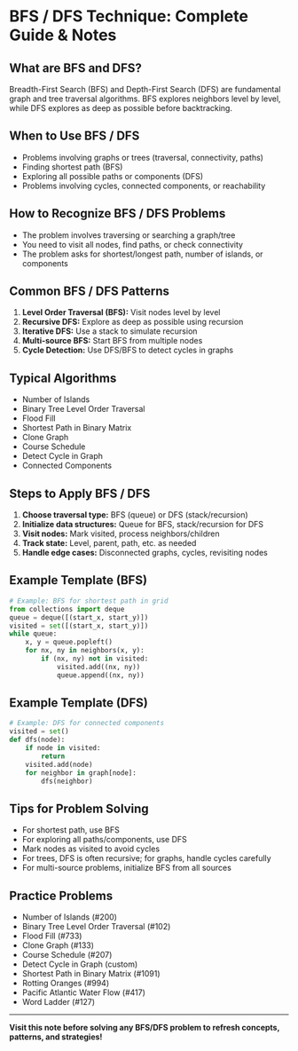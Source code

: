 # BFS / DFS Technique: Complete Guide & Notes

## What are BFS and DFS?
Breadth-First Search (BFS) and Depth-First Search (DFS) are fundamental graph and tree traversal algorithms. BFS explores neighbors level by level, while DFS explores as deep as possible before backtracking.

## When to Use BFS / DFS
- Problems involving graphs or trees (traversal, connectivity, paths)
- Finding shortest path (BFS)
- Exploring all possible paths or components (DFS)
- Problems involving cycles, connected components, or reachability

## How to Recognize BFS / DFS Problems
- The problem involves traversing or searching a graph/tree
- You need to visit all nodes, find paths, or check connectivity
- The problem asks for shortest/longest path, number of islands, or components

## Common BFS / DFS Patterns
1. **Level Order Traversal (BFS):** Visit nodes level by level
2. **Recursive DFS:** Explore as deep as possible using recursion
3. **Iterative DFS:** Use a stack to simulate recursion
4. **Multi-source BFS:** Start BFS from multiple nodes
5. **Cycle Detection:** Use DFS/BFS to detect cycles in graphs

## Typical Algorithms
- Number of Islands
- Binary Tree Level Order Traversal
- Flood Fill
- Shortest Path in Binary Matrix
- Clone Graph
- Course Schedule
- Detect Cycle in Graph
- Connected Components

## Steps to Apply BFS / DFS
1. **Choose traversal type:** BFS (queue) or DFS (stack/recursion)
2. **Initialize data structures:** Queue for BFS, stack/recursion for DFS
3. **Visit nodes:** Mark visited, process neighbors/children
4. **Track state:** Level, parent, path, etc. as needed
5. **Handle edge cases:** Disconnected graphs, cycles, revisiting nodes

## Example Template (BFS)
```python
# Example: BFS for shortest path in grid
from collections import deque
queue = deque([(start_x, start_y)])
visited = set([(start_x, start_y)])
while queue:
    x, y = queue.popleft()
    for nx, ny in neighbors(x, y):
        if (nx, ny) not in visited:
            visited.add((nx, ny))
            queue.append((nx, ny))
```

## Example Template (DFS)
```python
# Example: DFS for connected components
visited = set()
def dfs(node):
    if node in visited:
        return
    visited.add(node)
    for neighbor in graph[node]:
        dfs(neighbor)
```

## Tips for Problem Solving
- For shortest path, use BFS
- For exploring all paths/components, use DFS
- Mark nodes as visited to avoid cycles
- For trees, DFS is often recursive; for graphs, handle cycles carefully
- For multi-source problems, initialize BFS from all sources

## Practice Problems
- Number of Islands (#200)
- Binary Tree Level Order Traversal (#102)
- Flood Fill (#733)
- Clone Graph (#133)
- Course Schedule (#207)
- Detect Cycle in Graph (custom)
- Shortest Path in Binary Matrix (#1091)
- Rotting Oranges (#994)
- Pacific Atlantic Water Flow (#417)
- Word Ladder (#127)

---
**Visit this note before solving any BFS/DFS problem to refresh concepts, patterns, and strategies!**
